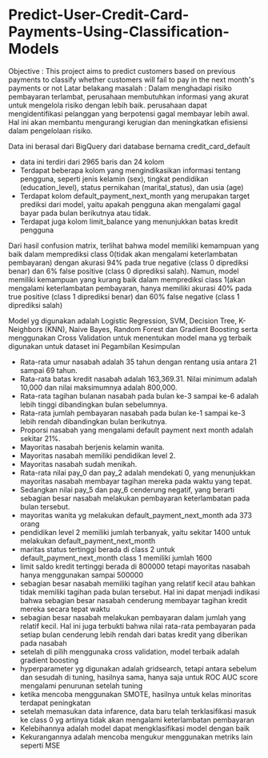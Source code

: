 # Predict-User-Credit-Card-Payments-Using-Classification-Models
Objective :
This project aims to predict customers based on previous payments to classify whether customers will fail to pay in the next month's payments or not
Latar belakang masalah :
Dalam menghadapi risiko pembayaran terlambat, perusahaan membutuhkan informasi yang akurat untuk mengelola risiko dengan lebih baik. perusahaan dapat mengidentifikasi pelanggan yang berpotensi gagal membayar lebih awal. Hal ini akan membantu mengurangi kerugian dan meningkatkan efisiensi dalam pengelolaan risiko.

Data ini berasal dari BigQuery dari database bernama credit_card_default
- data ini terdiri dari 2965 baris dan 24 kolom
- Terdapat beberapa kolom yang mengindikasikan informasi tentang pengguna, seperti jenis kelamin (sex), tingkat pendidikan (education_level), status pernikahan (marital_status), dan usia (age)
- Terdapat kolom default_payment_next_month yang merupakan target prediksi dari model, yaitu apakah pengguna akan mengalami gagal bayar pada bulan berikutnya atau tidak.
- Terdapat juga kolom limit_balance yang menunjukkan batas kredit pengguna

Dari hasil confusion matrix, terlihat bahwa model memiliki kemampuan yang baik dalam memprediksi class 0(tidak akan mengalami keterlambatan pembayaran) dengan akurasi 94% pada true negative (class 0 diprediksi benar) dan 6% false positive (class 0 diprediksi salah). Namun, model memiliki kemampuan yang kurang baik dalam memprediksi class 1(akan mengalami keterlambatan pembayaran, hanya memiliki akurasi 40% pada true positive (class 1 diprediksi benar) dan 60% false negative (class 1 diprediksi salah)

Model yg digunakan adalah Logistic Regression, SVM, Decision Tree, K-Neighbors (KNN), Naive Bayes, Random Forest dan Gradient Boosting
serta menggunakan Cross Validation untuk menentukan model mana yg terbaik digunakan untuk dataset ini
Pegambilan Kesimpulan
- Rata-rata umur nasabah adalah 35 tahun dengan rentang usia antara 21 sampai 69 tahun.
- Rata-rata batas kredit nasabah adalah 163,369.31. Nilai minimum adalah 10,000 dan nilai maksimumnya adalah 800,000.
- Rata-rata tagihan bulanan nasabah pada bulan ke-3 sampai ke-6 adalah lebih tinggi dibandingkan bulan sebelumnya.
- Rata-rata jumlah pembayaran nasabah pada bulan ke-1 sampai ke-3 lebih rendah dibandingkan bulan berikutnya.
- Proporsi nasabah yang mengalami default payment next month adalah sekitar 21%.
- Mayoritas nasabah berjenis kelamin wanita.
- Mayoritas nasabah memiliki pendidikan level 2.
- Mayoritas nasabah sudah menikah.
- Rata-rata nilai pay_0 dan pay_2 adalah mendekati 0, yang menunjukkan mayoritas nasabah membayar tagihan mereka pada waktu yang tepat.
- Sedangkan nilai pay_5 dan pay_6 cenderung negatif, yang berarti sebagian besar nasabah melakukan pembayaran keterlambatan pada bulan tersebut.
- mayoritas wanita yg melakukan default_payment_next_month ada 373 orang
- pendidikan level 2 memiliki jumlah terbanyak, yaitu sekitar 1400 untuk melakukan default_payment_next_month
- maritas status tertinggi berada di class 2 untuk default_payment_next_month class 1 memiliki jumlah 1600
- limit saldo kredit tertinggi berada di 800000 tetapi mayoritas nasabah hanya menggunakan sampai 500000
- sebagian besar nasabah memiliki tagihan yang relatif kecil atau bahkan tidak memiliki tagihan pada bulan tersebut. Hal ini dapat menjadi indikasi bahwa sebagian besar nasabah cenderung membayar tagihan kredit mereka secara tepat waktu
- sebagian besar nasabah melakukan pembayaran dalam jumlah yang relatif kecil. Hal ini juga terbukti bahwa nilai rata-rata pembayaran pada setiap bulan cenderung lebih rendah dari batas kredit yang diberikan pada nasabah
- setelah di pilih menggunaka cross validation, model terbaik adalah gradient boosting
- hyperparameter yg digunakan adalah gridsearch, tetapi antara sebelum dan sesudah di tuning, hasilnya sama, hanya saja untuk ROC AUC score mengalami penurunan setelah tuning
- ketika mencoba menggunakan SMOTE, hasilnya untuk kelas minoritas terdapat peningkatan
- setelah memasukan data infarence, data baru telah terklasifikasi masuk ke class 0 yg artinya tidak akan mengalami keterlambatan pembayaran
- Kelebihannya adalah model dapat mengklasifikasi model dengan baik
- Kekurangannya adalah mencoba mengukur menggunakan metriks lain seperti MSE


